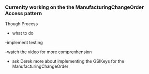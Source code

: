 ### Currenlty working on the the ManufacturingChangeOrder Access pattern

Though Process

- what to do

-implement testing

-watch the video for more comprenhension

- ask Derek more about implementing the
  GSIKeys for the ManufacturingChangeOrder
